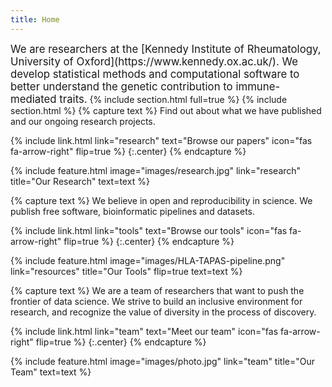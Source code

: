 ```yaml
---
title: Home
---
```

<span style="font-size:1.2em;">
We are researchers at the [Kennedy Institute of Rheumatology, University of Oxford](https://www.kennedy.ox.ac.uk/). We develop statistical methods and computational software to better understand the genetic contribution to immune-mediated traits.</span>
{% include section.html full=true %}
<!-- {% include banner.html image="images/Oxford_DNA.jpg" %} -->
{% include section.html %}
<!-- # Hightlights -->
{% capture text %}
Find out about what we have published and our ongoing research projects.

{%
  include link.html
  link="research"
  text="Browse our papers"
  icon="fas fa-arrow-right"
  flip=true
%}
{:.center}
{% endcapture %}

{%
  include feature.html
  image="images/research.jpg"
  link="research"
  title="Our Research"
  text=text
%}

{% capture text %}
We believe in open and reproducibility in science. We publish free software, bioinformatic pipelines and datasets.

{%
  include link.html
  link="tools"
  text="Browse our tools"
  icon="fas fa-arrow-right"
  flip=true
%}
{:.center}
{% endcapture %}

{%
  include feature.html
  image="images/HLA-TAPAS-pipeline.png"
  link="resources"
  title="Our Tools"
  flip=true
  text=text
%}

{% capture text %}
We are a team of researchers that want to push the frontier of data science. We strive to build an inclusive environment for research, and recognize the value of diversity in the process of discovery.

{%
  include link.html
  link="team"
  text="Meet our team"
  icon="fas fa-arrow-right"
  flip=true
%}
{:.center}
{% endcapture %}

{%
  include feature.html
  image="images/photo.jpg"
  link="team"
  title="Our Team"
  text=text
%}




